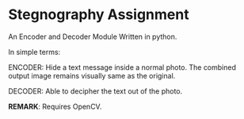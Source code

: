 
# Stegnography Assignment

An Encoder and Decoder Module Written in python.


In simple terms: 

ENCODER: Hide a text message inside a normal photo. The combined output image remains visually same as the original. 

DECODER: Able to decipher the text out of the photo.



**REMARK**: Requires OpenCV.

